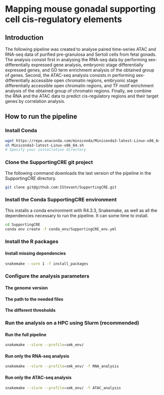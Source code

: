 # Mapping mouse gonadal supporting cell cis-regulatory elements

## Introduction

The following pipeline was created to analyse paired time-series ATAC and RNA-seq data of purified pre-granulosa and Sertoli cells from fetal gonads.
The analysis consist first in analysing the RNA-seq data by performing sex-differentially expressed gene analysis, embryonic stage differentially expressed genes, and GO term enrichment analysis of the obtained group of genes.
Second, the ATAC-seq analysis consists in performing sex-differentially accessible open chromatin regions, embryonic stage differentially accessible open chromatin regions, and TF motif enrichment analysis of the obtained group of chromatin regions.
Finally, we combine the RNA and the ATAC data to predict cis-regulatory regions and their target genes by correlation analysis.

## How to run the pipeline

### Install Conda

```bash
wget https://repo.anaconda.com/miniconda/Miniconda3-latest-Linux-x86_64.sh
sh Miniconda3-latest-Linux-x86_64.sh
# Specify your installation directory
```

### Clone the SupportingCRE git project

The following command downloads the last version of the pipeline in the SupportingCRE directory.

```bash
git clone git@github.com:IStevant/SupportingCRE.git
```

### Install the Conda SupportingCRE environment

This installs a conda environment with R4.3.3, Snakemake, as well as all the dependencies necessary to run the pipeline. It can some time to install.

```bash
cd SupportingCRE
conda env create -f conda_env/SupportingCRE_env.yml
```

### Install the R packages

#### Install missing dependencies

```bash
snakemake --core 1 -f install_packages
```

### Configure the analysis parameters

#### The genome version

#### The path to the needed files

#### The different thresholds

### Run the analysis on a HPC using Slurm (recommended)

#### Run the full pipeline

```bash
snakemake --slurm --profile=smk_env/ 
```

#### Run only the RNA-seq analysis

```bash
snakemake --slurm --profile=smk_env/ -f RNA_analysis
```

#### Run only the ATAC-seq analysis

```bash
snakemake --slurm --profile=smk_env/ -f ATAC_analysis
```
